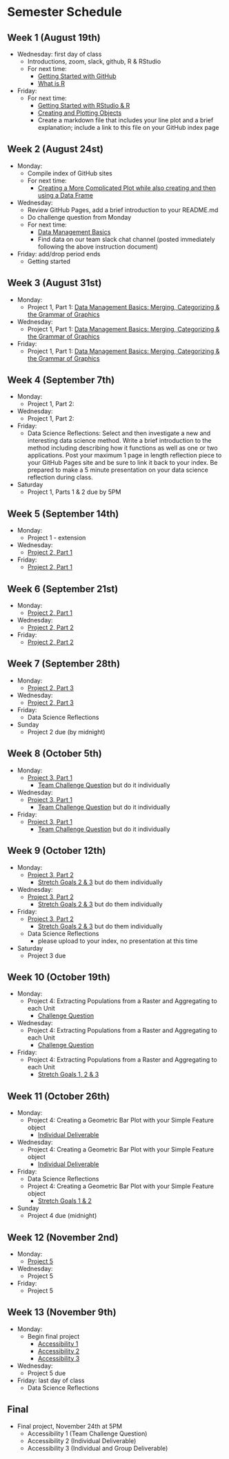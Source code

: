 # Semester Schedule

## Week 1 (August 19th)
- Wednesday: first day of class
	- Introductions, zoom, slack, github, R & RStudio
	- For next time:
		- [Getting Started with GitHub](https://tyler-frazier.github.io/dsbook/gitstart.html)
		- [What is R](https://tyler-frazier.github.io/dsbook/rstart.html#what-is-r)
- Friday:
	- For next time:
		- [Getting Started with RStudio & R](https://tyler-frazier.github.io/dsbook/rstart.html#getting-started-with-rstudio--r) 
		- [Creating and Plotting Objects](https://tyler-frazier.github.io/dsbook/rstart.html#creating-and-plotting-objects)
		- Create a markdown file that includes your line plot and a brief explanation; include a link to this file on your GitHub index page

## Week 2 (August 24st)
- Monday: 
	- Compile index of GitHub sites
	- For next time: 
		- [Creating a More Complicated Plot while also creating and then using a Data Frame](https://tyler-frazier.github.io/dsbook/rstart.html#creating-a-more-complicated-plot-while-also-creating-and-then-using-a-data-frame)
- Wednesday:
	- Review GitHub Pages, add a brief introduction to your README.md
	- Do challenge question from Monday
	- For next time:
		- [Data Management Basics](https://slack-files.com/TFB8EJWF3-F019JQ9AK1R-2213e6afb8)
		- Find data on our team slack chat channel (posted immediately following the above instruction document)
- Friday: add/drop period ends
	- Getting started

## Week 3 (August 31st)
- Monday:
	- Project 1, Part 1: [Data Management Basics: Merging, Categorizing & the Grammar of Graphics](https://slack-files.com/TFB8EJWF3-F019TFF70HZ-8663c8260b) 
- Wednesday:
	- Project 1, Part 1: [Data Management Basics: Merging, Categorizing & the Grammar of Graphics](https://slack-files.com/TFB8EJWF3-F019TFF70HZ-8663c8260b) 
- Friday:
	- Project 1, Part 1: [Data Management Basics: Merging, Categorizing & the Grammar of Graphics](https://slack-files.com/TFB8EJWF3-F019TFF70HZ-8663c8260b) 

## Week 4 (September 7th) 
- Monday:
	- Project 1, Part 2:
- Wednesday:
	- Project 1, Part 2:
- Friday: 
	- Data Science Reflections: Select and then investigate a new and interesting data science method.  Write a brief introduction  to the method including describing how it functions as well as one or two applications.  Post your maximum 1 page in length reflection piece to your GitHub Pages site and be sure to link it back to your index.  Be prepared to make a 5 minute presentation on your data science reflection during class.
- Saturday
	- Project 1, Parts 1 & 2 due by 5PM

## Week 5 (September 14th)
- Monday:
	- Project 1 - extension 
- Wednesday:
	- [Project 2, Part 1](https://slack-files.com/TFB8EJWF3-F01ATNXFC3V-040a6446c6)
- Friday: 
	- [Project 2, Part 1](https://slack-files.com/TFB8EJWF3-F01ATNXFC3V-040a6446c6)

## Week 6 (September 21st)
- Monday:
	- [Project 2, Part 1](https://slack-files.com/TFB8EJWF3-F01ATNXFC3V-040a6446c6) 
- Wednesday:
	- [Project 2, Part 2](https://slack-files.com/TFB8EJWF3-F01ATTF0E9M-30a8035e4d)
- Friday: 
	- [Project 2, Part 2](https://slack-files.com/TFB8EJWF3-F01ATTF0E9M-30a8035e4d)

## Week 7 (September 28th)
- Monday:
	- [Project 2, Part 3](https://slack-files.com/TFB8EJWF3-F01BV2RSYEM-bda7f362fc)
- Wednesday:
	- [Project 2, Part 3](https://slack-files.com/TFB8EJWF3-F01BV2RSYEM-bda7f362fc)
- Friday: 
	- Data Science Reflections
- Sunday
	- Project 2 due (by midnight)

## Week 8 (October 5th)
- Monday:
	- [Project 3, Part 1](https://tyler-frazier.github.io/dsbook/describe.html)
		- [Team Challenge Question](https://tyler-frazier.github.io/dsbook/describe.html#team-challenge-question) but do it individually
- Wednesday:
	- [Project 3, Part 1](https://tyler-frazier.github.io/dsbook/describe.html)
		- [Team Challenge Question](https://tyler-frazier.github.io/dsbook/describe.html#team-challenge-question) but do it individually
- Friday:
	- [Project 3, Part 1](https://tyler-frazier.github.io/dsbook/describe.html)
		- [Team Challenge Question](https://tyler-frazier.github.io/dsbook/describe.html#team-challenge-question) but do it individually 

## Week 9 (October 12th)
- Monday:
	- [Project 3, Part 2](https://tyler-frazier.github.io/dsbook/describe.html)
		- [Stretch Goals 2 & 3](https://tyler-frazier.github.io/dsbook/describe.html#individual-stretch-goal-2) but do them individually  
- Wednesday:
	- [Project 3, Part 2](https://tyler-frazier.github.io/dsbook/describe.html)
		- [Stretch Goals 2 & 3](https://tyler-frazier.github.io/dsbook/describe.html#individual-stretch-goal-2) but do them individually  
- Friday:
	- [Project 3, Part 2](https://tyler-frazier.github.io/dsbook/describe.html)
		- [Stretch Goals 2 & 3](https://tyler-frazier.github.io/dsbook/describe.html#individual-stretch-goal-2) but do them individually
	- Data Science Reflections
		- please upload to your index, no presentation at this time 
- Saturday
	- Project 3 due 

## Week 10 (October 19th)
- Monday:
	- Project 4: Extracting Populations from a Raster and Aggregating to each Unit
		- [Challenge Question](https://tyler-frazier.github.io/dsbook/describe.html#extracting-populations-from-a-raster-and-aggregating-to-each-unit)
- Wednesday:
	- Project 4: Extracting Populations from a Raster and Aggregating to each Unit
		- [Challenge Question](https://tyler-frazier.github.io/dsbook/describe.html#extracting-populations-from-a-raster-and-aggregating-to-each-unit)
- Friday: 
	- Project 4: Extracting Populations from a Raster and Aggregating to each Unit
		- [Stretch Goals 1, 2 & 3](https://tyler-frazier.github.io/dsbook/describe.html#extracting-populations-from-a-raster-and-aggregating-to-each-unit)  

## Week 11 (October 26th)
- Monday:
	- Project 4: Creating a Geometric Bar Plot with your Simple Feature object
		- [Individual Deliverable](https://tyler-frazier.github.io/dsbook/describe.html#creating-a-geometric-bar-plot-with-your-simple-feature-object)
- Wednesday:
	- Project 4: Creating a Geometric Bar Plot with your Simple Feature object
		- [Individual Deliverable](https://tyler-frazier.github.io/dsbook/describe.html#creating-a-geometric-bar-plot-with-your-simple-feature-object) 
- Friday: 
	- Data Science Reflections
	- Project 4: Creating a Geometric Bar Plot with your Simple Feature object
		- [Stretch Goals 1 & 2](https://tyler-frazier.github.io/dsbook/describe.html#creating-a-geometric-bar-plot-with-your-simple-feature-object)
- Sunday
	- Project 4 due (midnight)

## Week 12 (November 2nd)
- Monday:
	- [Project 5](https://tyler-frazier.github.io/dsbook/describe.html#acquiring-modifying-and-describing-the-data) 
- Wednesday:
	- Project 5 
- Friday: 
	- Project 5

## Week 13 (November 9th)
- Monday: 
	- Begin final project
		- [Accessibility 1](https://tyler-frazier.github.io/dsbook/defacto_descript.html)
		- [Accessibility 2](https://tyler-frazier.github.io/dsbook/transport_health.html)
		- [Accessibility 3](https://tyler-frazier.github.io/dsbook/topography.html)
- Wednesday: 
	- Project 5 due
- Friday: last day of class
	- Data Science Reflections 
	
## Final
- Final project, November 24th at 5PM
	- Accessibility 1 (Team Challenge Question)
	- Accessibility 2 (Individual Deliverable)
	- Accessibility 3 (Individual and Group Deliverable)






